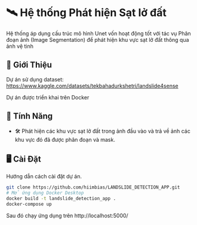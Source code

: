 # 🛰️ Hệ thống Phát hiện Sạt lở đất
Hệ thống áp dụng cấu trúc mô hình Unet vốn hoạt động tốt với tác vụ Phân đoạn ảnh (Image Segmentation) để phát hiện khu vực sạt lở đất thông qua ảnh vệ tinh

## 🚀 Giới Thiệu  
Dự án sử dụng dataset: https://www.kaggle.com/datasets/tekbahadurkshetri/landslide4sense

Dự án được triển khai trên Docker

## 📌 Tính Năng  
- 🛠️ Phát hiện các khu vực sạt lở đất trong ảnh đầu vào và trả về ảnh các khu vực đó đã được phân đoạn và mask.

## 🖥️ Cài Đặt  
Hướng dẫn cách cài đặt dự án.
```sh
git clone https://github.com/hiimbias/LANDSLIDE_DETECTION_APP.git
# Mở ứng dụng Docker Desktop
docker build -t landslide_detection_app .
docker-compose up 
``` 
Sau đó chạy ứng dụng trên http://localhost:5000/
